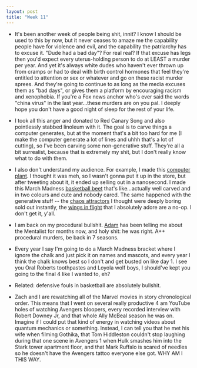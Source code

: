 ```yaml
---
layout: post
title: "Week 11"
---
```

- It's been another week of people being shit, innit? I know I should be 
used to this by now, but it never ceases to amaze me the capability people have for violence
and evil, and the capability the patriarchy has to excuse it. "Dude had a bad day"? For real real?
If that excuse has legs then you'd expect every uterus-holding person to do at LEAST a murder
per year. And yet it's always white dudes who haven't ever thrown up from cramps or had to deal with birth control hormones that feel they're 
entitled to attention or sex or whatever and go on these racist murder sprees. And they're 
going to continue to as long as the media excuses them as "bad days", or gives them a platform by 
encouraging racism and xenophobia. If you're a Fox news anchor who's ever said the
words "china virus" in the last year...these murders are on you pal. I deeply hope you don't have a good night of sleep for the rest of your life. 

- I took all this anger and donated to Red Canary Song and also pointlessly stabbed linoleum with it. The goal is to carve things a computer generates, 
but at the moment that's a bit too hard for me (I make the computer generate a lot of lines and uhhh that's a lot of cutting), so I've been carving some non-generative stuff. They're all a bit surrealist, because that is extremely my shit, but I don't really know what to do with them.

- I also don't understand my audience. For example, I made this [computer plant](https://meownica.bigcartel.com/product/the-internet-and-plants). I thought it was meh, so I wasn't gonna put it up in the store, but after tweeting about it, it ended up selling out in a nanosecond. I made this March Madness [basketball beet](https://meownica.bigcartel.com/product/basketball-buzzers-beets) that's 
like...actually well carved and in two colours and cute and nobody cared. The same happened with the generative stuff -- the [chaos attractors](https://meownica.bigcartel.com/product/smoke-1) I thought were deeply boring sold out instantly, the [wings in flight](https://meownica.bigcartel.com/product/flight-3) that 
I absolutely adore are a no-op. I don't get it, y'all. 

- I am back on my procedural bullshit. [Adam](https://twitter.com/mrmrs_) has been telling me about
the Mentalist for months now, and holy shit: he was right. A++ procedural murders, be back in 7 seasons.

- Every year I say I'm going to do a March Madness bracket where I ignore the chalk and just pick it on names and mascots, and every year I think the chalk knows best so I don't and get busted on like day 1. I see you Oral Roberts toothpastes and Loyola wolf boys, I should've kept you going to the final 4 like I wanted to, eh?

- Related: defensive fouls in basketball are absolutely bullshit. 

- Zach and I are rewatching all of the Marvel movies in story chronological order. This means that I went on
several really productive 4 am YouTube holes of watching Avengers bloopers, every recorded interview with Robert Downey Jr, and that whole Ally McBeal season he was on. Imagine if I could put that kind of energy in watching videos about quantum mechanics or something. Instead, I can tell you that he met his wife when filming Gothika, that Tom Hiddleston couldn't stop laughing during that one scene in Avengers 1 when Hulk smashes him into the Stark tower apartment floor, and that Mark Ruffalo is scared of needles so he doesn't have the Avengers tattoo everyone else got. WHY AM I THIS WAY.


